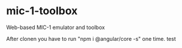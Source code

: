 # mic-1-toolbox
Web-based MIC-1 emulator and toolbox


After clonen you have to run "npm i @angular/core -s" one time.
test
